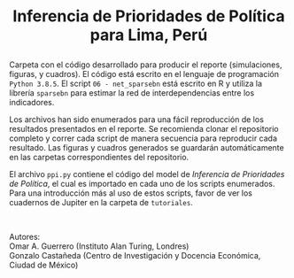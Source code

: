 # <p align="center">Inferencia de Prioridades de Política para Lima, Perú</p>

Carpeta con el código desarrollado para producir el reporte (simulaciones, figuras, y cuadros). El código está escrito en el lenguaje de programación `Python 3.8.5`. El script `06 - net_sparsebn` está escrito en R y utiliza la librería `sparsebn` para estimar la red de interdependencias entre los indicadores.

Los archivos han sido enumerados para una fácil reproducción de los resultados presentados en el reporte. Se recomienda clonar el repositorio completo y correr cada script de manera secuencia para reproducir cada resultado. Las figuras y cuadros generados se guardarán automáticamente en las carpetas correspondientes del repositorio.

El archivo `ppi.py` contiene el código del model de *Inferencia de Prioridades de Política*, el cual es importado en cada uno de los scripts enumerados. Para una introducción más al uso de estos scripts, favor de ver los cuadernos de Jupiter en la carpeta de `tutoriales`.

<br/>


Autores:<br/>
Omar A. Guerrero (Instituto Alan Turing, Londres)<br/>
Gonzalo Castañeda (Centro de Investigación y Docencia Económica, Ciudad de México)




